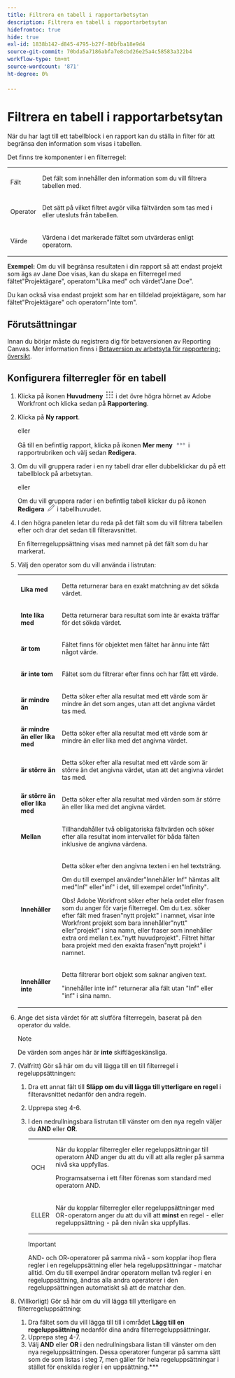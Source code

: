 ```yaml
---
title: Filtrera en tabell i rapportarbetsytan
description: Filtrera en tabell i rapportarbetsytan
hidefromtoc: true
hide: true
exl-id: 1838b142-d845-4795-b27f-80bfba18e9d4
source-git-commit: 70bda5a7186abfa7e8cbd26e25a4c58583a322b4
workflow-type: tm+mt
source-wordcount: '871'
ht-degree: 0%

---
```


# Filtrera en tabell i rapportarbetsytan

När du har lagt till ett tabellblock i en rapport kan du ställa in filter för att begränsa den information som visas i tabellen.

Det finns tre komponenter i en filterregel:

<table style="table-layout:auto"> 
 <col> 
 <col> 
 <tbody> 
  <tr> 
   <td role="rowheader">Fält</td> 
   <td> <p>Det fält som innehåller den information som du vill filtrera tabellen med.</p> </td> 
  </tr> 
  <tr> 
   <td role="rowheader">Operator</td> 
   <td> <p>Det sätt på vilket filtret avgör vilka fältvärden som tas med i eller utesluts från tabellen. </p> </td> 
  </tr> 
  <tr> 
   <td role="rowheader">Värde</td> 
   <td> <p>Värdena i det markerade fältet som utvärderas enligt operatorn.</p> </td> 
  </tr> 
 </tbody> 
</table>

**Exempel:** Om du vill begränsa resultaten i din rapport så att endast projekt som ägs av Jane Doe visas, kan du skapa en filterregel med fältet&quot;Projektägare&quot;, operatorn&quot;Lika med&quot; och värdet&quot;Jane Doe&quot;.

Du kan också visa endast projekt som har en tilldelad projektägare, som har fältet&quot;Projektägare&quot; och operatorn&quot;Inte tom&quot;.

## Förutsättningar

Innan du börjar måste du registrera dig för betaversionen av Reporting Canvas. Mer information finns i [Betaversion av arbetsyta för rapportering: översikt](/help/quicksilver/product-announcements/betas/canvas-dashboards-beta/reporting-canvas-beta-overview.md).

## Konfigurera filterregler för en tabell

1. Klicka på ikonen **Huvudmeny** ![Huvudmeny ](assets/main-menu-icon.png) i det övre högra hörnet av Adobe Workfront och klicka sedan på **Rapportering**.

1. Klicka på **Ny rapport**.

   eller

   Gå till en befintlig rapport, klicka på ikonen **Mer meny** ![Mer ](assets/more-icon.png) i rapportrubriken och välj sedan **Redigera**.

1. Om du vill gruppera rader i en ny tabell drar eller dubbelklickar du på ett tabellblock på arbetsytan.

   eller

   Om du vill gruppera rader i en befintlig tabell klickar du på ikonen **Redigera** ![Redigera ](assets/edit-icon.png) i tabellhuvudet.

1. I den högra panelen letar du reda på det fält som du vill filtrera tabellen efter och drar det sedan till filteravsnittet.

   En filterregeluppsättning visas med namnet på det fält som du har markerat.

1. Välj den operator som du vill använda i listrutan:

   <table style="table-layout:auto"> 
    <col> 
    <col> 
    <tbody> 
     <tr> 
      <td role="rowheader"><strong>Lika med</strong> </td> 
      <td> <p>Detta returnerar bara en exakt matchning av det sökda värdet.</p> </td> 
     </tr> 
     <tr> 
      <td role="rowheader"><strong>Inte lika med</strong> </td> 
      <td> <p>Detta returnerar bara resultat som inte är exakta träffar för det sökda värdet.</p> </td> 
     </tr> 
     <tr> 
      <td role="rowheader"><strong>är tom</strong> </td> 
      <td> <p>Fältet finns för objektet men fältet har ännu inte fått något värde.</p> </td> 
     </tr> 
     <tr> 
      <td role="rowheader"><strong>är inte tom</strong> </td> 
      <td> <p>Fältet som du filtrerar efter finns och har fått ett värde.</p> </td> 
     </tr> 
     <tr> 
      <td role="rowheader"><strong>är mindre än</strong> </td> 
      <td> <p>Detta söker efter alla resultat med ett värde som är mindre än det som anges, utan att det angivna värdet tas med.</p> </td> 
     </tr> 
     <tr> 
      <td role="rowheader"><strong>är mindre än eller lika med</strong> </td> 
      <td> <p>Detta söker efter alla resultat med ett värde som är mindre än eller lika med det angivna värdet.</p> </td> 
     </tr> 
     <tr> 
      <td role="rowheader"><strong>är större än</strong> </td> 
      <td> <p>Detta söker efter alla resultat med ett värde som är större än det angivna värdet, utan att det angivna värdet tas med.</p> </td> 
     </tr> 
     <tr> 
      <td role="rowheader"><strong>är större än eller lika med</strong> </td> 
      <td> <p>Detta söker efter alla resultat med värden som är större än eller lika med det angivna värdet.</p> </td> 
     </tr> 
     <tr> 
      <td role="rowheader"><strong>Mellan</strong> </td> 
      <td> <p>Tillhandahåller två obligatoriska fältvärden och söker efter alla resultat inom intervallet för båda fälten inklusive de angivna värdena.</p> </td> 
     </tr> 
     <tr> 
      <td role="rowheader"><strong>Innehåller</strong> </td> 
      <td> <p>Detta söker efter den angivna texten i en hel textsträng.</p> <p>Om du till exempel använder"Innehåller Inf" hämtas allt med"Inf" eller"inf" i det, till exempel ordet"Infinity".</p> <p>Obs! Adobe Workfront söker efter hela ordet eller frasen som du anger för varje filterregel. Om du t.ex. söker efter fält med frasen"nytt projekt" i namnet, visar inte Workfront projekt som bara innehåller"nytt" eller"projekt" i sina namn, eller fraser som innehåller extra ord mellan t.ex."nytt huvudprojekt". Filtret hittar bara projekt med den exakta frasen"nytt projekt" i namnet.</p> </td> 
     </tr> 
     <tr> 
      <td role="rowheader"><strong>Innehåller inte</strong> </td> 
      <td> <p>Detta filtrerar bort objekt som saknar angiven text.</p> <p>"innehåller inte inf" returnerar alla fält utan "Inf" eller "inf" i sina namn.</p> </td> 
     </tr> 
    </tbody> 
   </table>

1. Ange det sista värdet för att slutföra filterregeln, baserat på den operator du valde.

   >[!NOTE]
   >
   >De värden som anges här är **inte** skiftlägeskänsliga.

1. (Valfritt) Gör så här om du vill lägga till en till filterregel i regeluppsättningen:

   1. Dra ett annat fält till **Släpp om du vill lägga till ytterligare en regel** i filteravsnittet nedanför den andra regeln.
   1. Upprepa steg 4-6.
   1. I den nedrullningsbara listrutan till vänster om den nya regeln väljer du **AND** eller **OR**.

      <table style="table-layout:auto"> 
       <col> 
       </col> 
       <col> 
       </col> 
       <tbody> 
        <tr> 
         <td role="rowheader"> <p>OCH</p> </td> 
         <td> <p>När du kopplar filterregler eller regeluppsättningar till operatorn AND anger du att du vill att alla regler på samma nivå ska uppfyllas.</p> <p>Programsatserna i ett filter förenas som standard med operatorn AND.</p> </td> 
        </tr> 
        <tr> 
         <td role="rowheader"> <p>ELLER</p> </td> 
         <td> <p>När du kopplar filterregler eller regeluppsättningar med OR-operatorn anger du att du vill att <strong>minst</strong> en regel - eller regeluppsättning - på den nivån ska uppfyllas.</p> </td> 
        </tr> 
       </tbody> 
      </table>

      >[!IMPORTANT]
      >
      >AND- och OR-operatorer på samma nivå - som kopplar ihop flera regler i en regeluppsättning eller hela regeluppsättningar - matchar alltid. Om du till exempel ändrar operatorn mellan två regler i en regeluppsättning, ändras alla andra operatorer i den regeluppsättningen automatiskt så att de matchar den.

1. (Villkorligt) Gör så här om du vill lägga till ytterligare en filterregeluppsättning:

   1. Dra fältet som du vill lägga till till i området **Lägg till en regeluppsättning** nedanför dina andra filterregeluppsättningar.
   1. Upprepa steg 4-7.
   1. Välj **AND** eller **OR** i den nedrullningsbara listan till vänster om den nya regeluppsättningen. Dessa operatorer fungerar på samma sätt som de som listas i steg 7, men gäller för hela regeluppsättningar i stället för enskilda regler i en uppsättning.***
